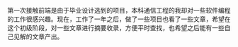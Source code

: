 第一次接触前端是由于毕业设计选到的项目，本科通信工程的我却对一些软件编程的工作很感兴趣。现在，工作了一年之后，做了一些项目也看了一些文章，希望在这个初级阶段，对一些文章进行摘要收录，方便平时查找，也希望之后能有一些自己见解的文章产出。